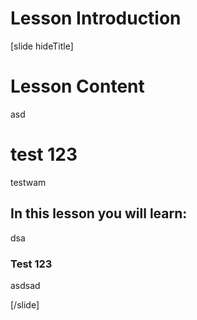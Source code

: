 # Lesson Introduction
[slide hideTitle]


# Lesson Content
asd

# test 123
testwam
## In this lesson you will learn:
dsa
### Test 123
asdsad



[/slide]
